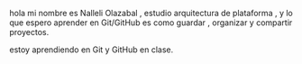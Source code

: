 
 hola mi nombre es Nalleli Olazabal , estudio arquitectura de plataforma , y lo que espero aprender en Git/GitHub es como guardar , organizar y compartir proyectos.

 estoy aprendiendo en Git y GitHub en clase.